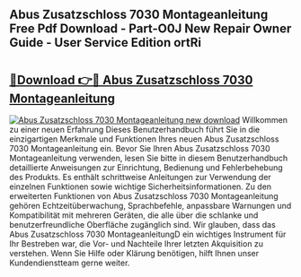 ## Abus Zusatzschloss 7030 Montageanleitung Free Pdf Download - Part-O0J New Repair Owner Guide - User Service Edition ortRi

# <h2><a href="http://df8abl.blite.top/?on=Abus+Zusatzschloss+7030+Montageanleitung">🔗Download 👉🔴 Abus Zusatzschloss 7030 Montageanleitung</a></h2>

[![Abus Zusatzschloss 7030 Montageanleitung new download](https://i.imgur.com/lujVjoI.png)](http://df8abl.blite.top/?on=Abus+Zusatzschloss+7030+Montageanleitung)
Willkommen zu einer neuen Erfahrung Dieses Benutzerhandbuch führt Sie in die einzigartigen Merkmale und Funktionen Ihres neuen Abus Zusatzschloss 7030 Montageanleitung ein. Bevor Sie Ihren Abus Zusatzschloss 7030 Montageanleitung verwenden, lesen Sie bitte in diesem Benutzerhandbuch detaillierte Anweisungen zur Einrichtung, Bedienung und Fehlerbehebung des Produkts. Es enthält schrittweise Anleitungen zur Verwendung der einzelnen Funktionen sowie wichtige Sicherheitsinformationen. Zu den erweiterten Funktionen von Abus Zusatzschloss 7030 Montageanleitung gehören Echtzeitüberwachung, Sprachbefehle, anpassbare Warnungen und Kompatibilität mit mehreren Geräten, die alle über die schlanke und benutzerfreundliche Oberfläche zugänglich sind. Wir glauben, dass das Abus Zusatzschloss 7030 MontageanleitungD ein wichtiges Instrument für Ihr Bestreben war, die Vor- und Nachteile Ihrer letzten Akquisition zu verstehen. Wenn Sie Hilfe oder Klärung benötigen, hilft Ihnen unser Kundendienstteam gerne weiter.
